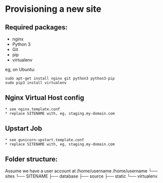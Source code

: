 Provisioning a new site
=======================

## Required packages:

* nginx
* Python 3
* Git
* pip
* virtualenv

eg, on Ubuntu:

	sudo apt-get install nginx git python3 python3-pip
	sudo pip3 install virtualenv

## Nginx Virtual Host config

	* see nginx.template.conf
	* replace SITENAME with, eg, staging.my-domain.com

## Upstart Job

	* see gunicorn-upstart.template.conf
	* replace SITENAME with, eg, staging.my-domain.com

## Folder structure:

Assume we have a user account at /home/username
/home/username
└── sites
	└── SITENAME
		├── database
		├── source
		├── static
		└── virtualenv